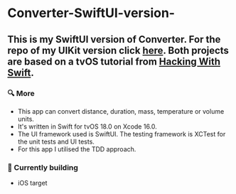 # Converter-SwiftUI-version-

## This is my SwiftUI version of Converter. For the repo of my UIKit version click [here](https://github.com/steven-hill/Converter). Both projects are based on a tvOS tutorial from [Hacking With Swift](https://www.hackingwithswift.com/articles/110/build-a-unit-converter-for-tvos).

### 🔍 More
- This app can convert distance, duration, mass, temperature or volume units. 
- It's written in Swift for tvOS 18.0 on Xcode 16.0.
- The UI framework used is SwiftUI. The testing framework is XCTest for the unit tests and UI tests.
- For this app I utilised the TDD approach.

 ### 🚧 Currently building 
- iOS target 
